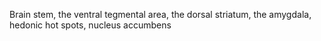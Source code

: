 Brain stem, the ventral tegmental area, the dorsal striatum, the amygdala, hedonic hot spots, nucleus accumbens 